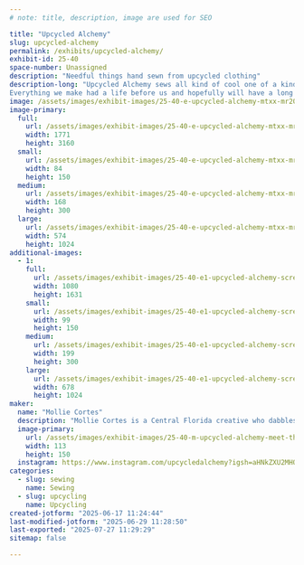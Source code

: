 ```yaml
---
# note: title, description, image are used for SEO

title: "Upcycled Alchemy"
slug: upcycled-alchemy
permalink: /exhibits/upcycled-alchemy/
exhibit-id: 25-40
space-number: Unassigned
description: "Needful things hand sewn from upcycled clothing"
description-long: "Upcycled Alchemy sews all kind of cool one of a kind gifts - totes, accessories, kitchenware, pet toys and more - all upcycled out of second hand T-shirts.
Everything we make had a life before us and hopefully will have a long life after us. We love that we can keep otherwise discarded things in the community and out of landfills and hope others will follow our examples to keep using and reusing what they have in creative ways!"
image: /assets/images/exhibit-images/25-40-e-upcycled-alchemy-mtxx-mr20240330-171000650-1-168x300.jpg
image-primary: 
  full:
    url: /assets/images/exhibit-images/25-40-e-upcycled-alchemy-mtxx-mr20240330-171000650-1-full.jpg
    width: 1771
    height: 3160
  small:
    url: /assets/images/exhibit-images/25-40-e-upcycled-alchemy-mtxx-mr20240330-171000650-1-84x150.jpg
    width: 84
    height: 150
  medium:
    url: /assets/images/exhibit-images/25-40-e-upcycled-alchemy-mtxx-mr20240330-171000650-1-168x300.jpg
    width: 168
    height: 300
  large:
    url: /assets/images/exhibit-images/25-40-e-upcycled-alchemy-mtxx-mr20240330-171000650-1-574x1024.jpg
    width: 574
    height: 1024
additional-images: 
  - 1:
    full:
      url: /assets/images/exhibit-images/25-40-e1-upcycled-alchemy-screenshot-20240804-135252-gallery-full.jpg
      width: 1080
      height: 1631
    small:
      url: /assets/images/exhibit-images/25-40-e1-upcycled-alchemy-screenshot-20240804-135252-gallery-99x150.jpg
      width: 99
      height: 150
    medium:
      url: /assets/images/exhibit-images/25-40-e1-upcycled-alchemy-screenshot-20240804-135252-gallery-199x300.jpg
      width: 199
      height: 300
    large:
      url: /assets/images/exhibit-images/25-40-e1-upcycled-alchemy-screenshot-20240804-135252-gallery-678x1024.jpg
      width: 678
      height: 1024
maker: 
  name: "Mollie Cortes"
  description: "Mollie Cortes is a Central Florida creative who dabbles in both performance art and physical creations! A cosplayer, a drag artist and an upcyling seamstress, Mollie believes anyone can make something wild weird and wonderful with what they have on hand!"
  image-primary:
    url: /assets/images/exhibit-images/25-40-m-upcycled-alchemy-meet-the-artist-ua-113x150.jpg
    width: 113
    height: 150
  instagram: https://www.instagram.com/upcycledalchemy?igsh=aHNkZXU2MHQ1dWxx
categories: 
  - slug: sewing
    name: Sewing
  - slug: upcycling
    name: Upcycling
created-jotform: "2025-06-17 11:24:44"
last-modified-jotform: "2025-06-29 11:28:50"
last-exported: "2025-07-27 11:29:29"
sitemap: false

---
```


